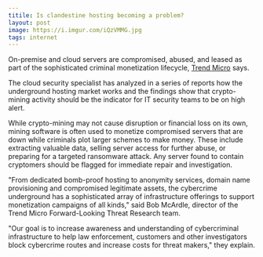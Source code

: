 ```yaml
---
titile: Is clandestine hosting becoming a problem?
layout: post
image: https://i.imgur.com/iQzVMMG.jpg
tags: internet
---
```


On-premise and cloud servers are compromised, abused, and leased as part of the sophisticated criminal monetization lifecycle, [Trend Micro](https://www.trendmicro.com/es_es/business.html) says.

The cloud security specialist has analyzed in a series of reports how the underground hosting market works and the findings show that crypto-mining activity should be the indicator for IT security teams to be on high alert.

While crypto-mining may not cause disruption or financial loss on its own, mining software is often used to monetize compromised servers that are down while criminals plot larger schemes to make money. These include extracting valuable data, selling server access for further abuse, or preparing for a targeted ransomware attack. Any server found to contain cryptomers should be flagged for immediate repair and investigation.

"From dedicated bomb-proof hosting to anonymity services, domain name provisioning and compromised legitimate assets, the cybercrime underground has a sophisticated array of infrastructure offerings to support monetization campaigns of all kinds," said Bob McArdle, director of the Trend Micro Forward-Looking Threat Research team.

"Our goal is to increase awareness and understanding of cybercriminal infrastructure to help law enforcement, customers and other investigators block cybercrime routes and increase costs for threat makers," they explain.
